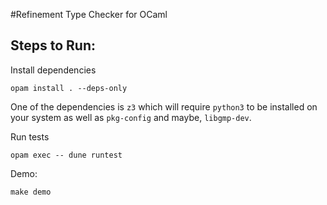 #Refinement Type Checker for OCaml

## Steps to Run:

Install dependencies

```/bin/bash
opam install . --deps-only
```

One of the dependencies is `z3` which will require `python3` to be installed on
your system as well as `pkg-config` and maybe, `libgmp-dev`.

Run tests

```/bin/bash
opam exec -- dune runtest
```

Demo:

```/bin/bash
make demo
```
